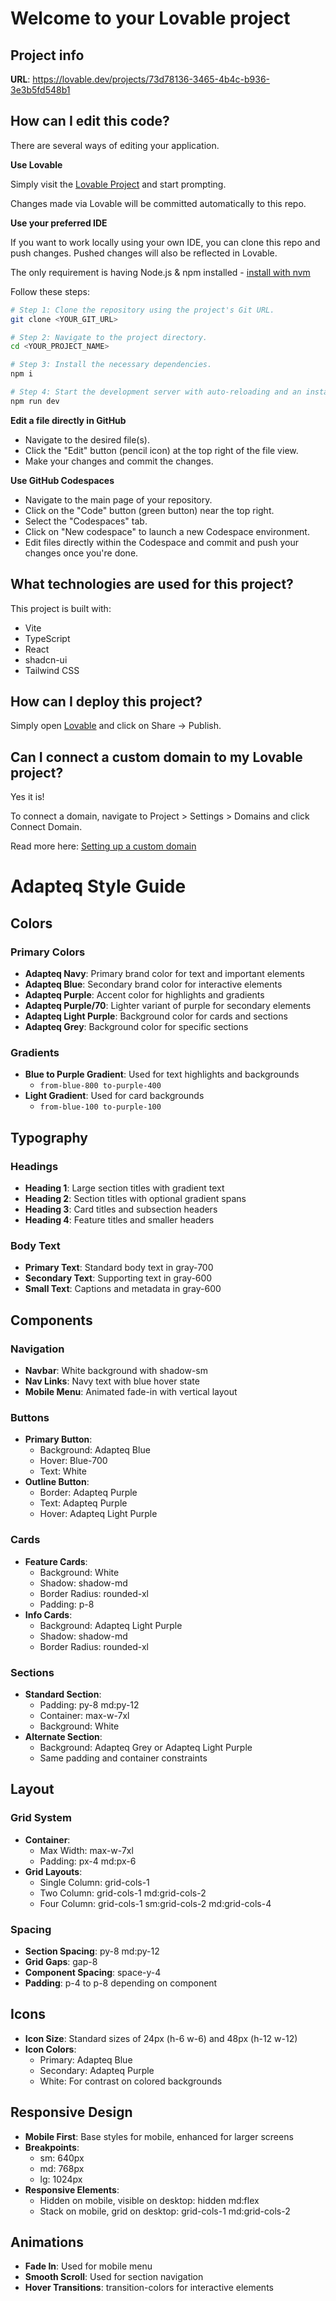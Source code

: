 # Welcome to your Lovable project

## Project info

**URL**: https://lovable.dev/projects/73d78136-3465-4b4c-b936-3e3b5fd548b1

## How can I edit this code?

There are several ways of editing your application.

**Use Lovable**

Simply visit the [Lovable Project](https://lovable.dev/projects/73d78136-3465-4b4c-b936-3e3b5fd548b1) and start prompting.

Changes made via Lovable will be committed automatically to this repo.

**Use your preferred IDE**

If you want to work locally using your own IDE, you can clone this repo and push changes. Pushed changes will also be reflected in Lovable.

The only requirement is having Node.js & npm installed - [install with nvm](https://github.com/nvm-sh/nvm#installing-and-updating)

Follow these steps:

```sh
# Step 1: Clone the repository using the project's Git URL.
git clone <YOUR_GIT_URL>

# Step 2: Navigate to the project directory.
cd <YOUR_PROJECT_NAME>

# Step 3: Install the necessary dependencies.
npm i

# Step 4: Start the development server with auto-reloading and an instant preview.
npm run dev
```

**Edit a file directly in GitHub**

- Navigate to the desired file(s).
- Click the "Edit" button (pencil icon) at the top right of the file view.
- Make your changes and commit the changes.

**Use GitHub Codespaces**

- Navigate to the main page of your repository.
- Click on the "Code" button (green button) near the top right.
- Select the "Codespaces" tab.
- Click on "New codespace" to launch a new Codespace environment.
- Edit files directly within the Codespace and commit and push your changes once you're done.

## What technologies are used for this project?

This project is built with:

- Vite
- TypeScript
- React
- shadcn-ui
- Tailwind CSS

## How can I deploy this project?

Simply open [Lovable](https://lovable.dev/projects/73d78136-3465-4b4c-b936-3e3b5fd548b1) and click on Share -> Publish.

## Can I connect a custom domain to my Lovable project?

Yes it is!

To connect a domain, navigate to Project > Settings > Domains and click Connect Domain.

Read more here: [Setting up a custom domain](https://docs.lovable.dev/tips-tricks/custom-domain#step-by-step-guide)

# Adapteq Style Guide

## Colors

### Primary Colors
- **Adapteq Navy**: Primary brand color for text and important elements
- **Adapteq Blue**: Secondary brand color for interactive elements
- **Adapteq Purple**: Accent color for highlights and gradients
- **Adapteq Purple/70**: Lighter variant of purple for secondary elements
- **Adapteq Light Purple**: Background color for cards and sections
- **Adapteq Grey**: Background color for specific sections

### Gradients
- **Blue to Purple Gradient**: Used for text highlights and backgrounds
  - `from-blue-800 to-purple-400`
- **Light Gradient**: Used for card backgrounds
  - `from-blue-100 to-purple-100`

## Typography

### Headings
- **Heading 1**: Large section titles with gradient text
- **Heading 2**: Section titles with optional gradient spans
- **Heading 3**: Card titles and subsection headers
- **Heading 4**: Feature titles and smaller headers

### Body Text
- **Primary Text**: Standard body text in gray-700
- **Secondary Text**: Supporting text in gray-600
- **Small Text**: Captions and metadata in gray-600

## Components

### Navigation
- **Navbar**: White background with shadow-sm
- **Nav Links**: Navy text with blue hover state
- **Mobile Menu**: Animated fade-in with vertical layout

### Buttons
- **Primary Button**: 
  - Background: Adapteq Blue
  - Hover: Blue-700
  - Text: White
- **Outline Button**:
  - Border: Adapteq Purple
  - Text: Adapteq Purple
  - Hover: Adapteq Light Purple

### Cards
- **Feature Cards**:
  - Background: White
  - Shadow: shadow-md
  - Border Radius: rounded-xl
  - Padding: p-8
- **Info Cards**:
  - Background: Adapteq Light Purple
  - Shadow: shadow-md
  - Border Radius: rounded-xl

### Sections
- **Standard Section**:
  - Padding: py-8 md:py-12
  - Container: max-w-7xl
  - Background: White
- **Alternate Section**:
  - Background: Adapteq Grey or Adapteq Light Purple
  - Same padding and container constraints

## Layout

### Grid System
- **Container**: 
  - Max Width: max-w-7xl
  - Padding: px-4 md:px-6
- **Grid Layouts**:
  - Single Column: grid-cols-1
  - Two Column: grid-cols-1 md:grid-cols-2
  - Four Column: grid-cols-1 sm:grid-cols-2 md:grid-cols-4

### Spacing
- **Section Spacing**: py-8 md:py-12
- **Grid Gaps**: gap-8
- **Component Spacing**: space-y-4
- **Padding**: p-4 to p-8 depending on component

## Icons
- **Icon Size**: Standard sizes of 24px (h-6 w-6) and 48px (h-12 w-12)
- **Icon Colors**: 
  - Primary: Adapteq Blue
  - Secondary: Adapteq Purple
  - White: For contrast on colored backgrounds

## Responsive Design
- **Mobile First**: Base styles for mobile, enhanced for larger screens
- **Breakpoints**:
  - sm: 640px
  - md: 768px
  - lg: 1024px
- **Responsive Elements**:
  - Hidden on mobile, visible on desktop: hidden md:flex
  - Stack on mobile, grid on desktop: grid-cols-1 md:grid-cols-2

## Animations
- **Fade In**: Used for mobile menu
- **Smooth Scroll**: Used for section navigation
- **Hover Transitions**: transition-colors for interactive elements
